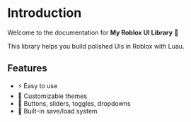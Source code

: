 # Introduction

Welcome to the documentation for **My Roblox UI Library** 🎉

This library helps you build polished UIs in Roblox with Luau.

## Features
- ⚡ Easy to use
- 🎨 Customizable themes
- 🧩 Buttons, sliders, toggles, dropdowns
- 💾 Built-in save/load system
